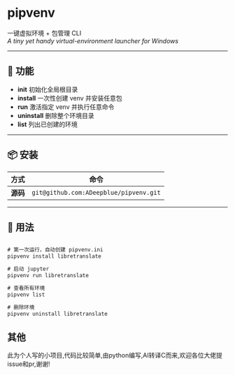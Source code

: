 # pipvenv
一键虚拟环境 + 包管理 CLI  
*A tiny yet handy virtual-environment launcher for Windows*

---

## 🚀 功能
- **init**  初始化全局根目录
- **install** 一次性创建 venv 并安装任意包
- **run**  激活指定 venv 并执行任意命令
- **uninstall** 删除整个环境目录
- **list**  列出已创建的环境

---

## 📦 安装

| 方式        | 命令                                      |
|-------------|-----------------------------------------|
| **源码**    | `git@github.com:ADeepblue/pipvenv.git`  |

---

## 🚦 用法

```cmd

# 第一次运行，自动创建 pipvenv.ini
pipvenv install libretranslate

# 启动 jupyter
pipvenv run libretranslate

# 查看所有环境
pipvenv list

# 删除环境
pipvenv uninstall libretranslate
```
## 其他
此为个人写的小项目,代码比较简单,由python编写,AI转译C而来,欢迎各位大佬提issue和pr,谢谢!